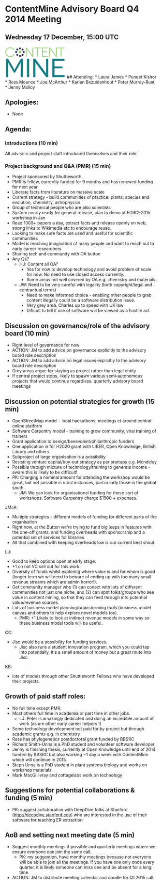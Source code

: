 # ContentMine Advisory Board Q4 2014 Meeting
## Wednesday 17 December, 15:00 UTC
<img src="https://github.com/ContentMine/ebi_workshop_20141006/raw/master/setup/CM_logo.png" width="200px"/>
## Attending: 
* Laura James
* Puneet Kishor
* Ross Mounce
* Joe McArthur
* Karien Bezuidenhout
* Peter Murray-Rust
* Jenny Molloy

## Apologies:
* None

## Agenda:

### Introductions (10 min)

All advisors and project staff introduced themselves and their role.

### Project background and Q&A (PMR) (15 min)

* Project sponsored by Shuttleworth.
* PMR is fellow, currently funded for 9 months and has renewed funding for next year
* Liberate facts from literature on massive scale
* Current strategy - build communities of ptactice: plants, species and evolution, chemistry, astrophysics
* Group of technical people who are also scientists
* System nearly ready for general release, plan to demo at FORCE2015 workshop in Jan
* Read 1000+ papers a day, extract facts and release openly on web, strong links to Wikimedia etc to encourage reuse.
* Looking to make sure facts are used and useful for scientific communities
* Model is reaching imagination of many people and want to reach out to early career researchers
* Sharing tech and community with OA button
* Any Qs?
  * HJ: Content all OA?
    * Yes for now to develop technology and avoid problem of scale for now. No need to use closed access currently.
    * Some areas not well covered by OA e.g. chemistry and materials.
  * JW: Need to be very careful with legality (both copyright/legal and contractual terms)
    * Need to make informed choice - enabling other people to grab content illegally could be a software distribution issue.
    * Very grey area. Charles up to speed with UK law
    * Dificult to tell if use of software will be viewed as a hostile act.


## Discussion on governance/role of the advisory board (10 min)
* Right level of governance for now
* ACTION: JM to add advice on governance explicitly to the advisory board role description
* ACTION: JM to add advice on legal issues explicitly to the advisory board role description
* Grey areas argue for staying as project rather than legal entity
* If central project stops, likely to spawn various semi-autonomous projects that would continue regardless.
quarterly advisory board meetings


## Discussion on potential strategies for growth (15 min)
* OpenStreetMap model - local hackathons, meetings et around central online platform
* Software Carpentry model - training to grow community, viral training of trainers
* Grant application to benign/benevolent/philanthropic funders
* One application in for H2020 grant with LIBER, Open Knowledge, British Library and others
* Subproject of large organisation is a possibility
* Resisting venture capital/buy-out strategy as per startups e.g. Mendeley
* Possible through mixture of technology/training to generate income - aware this is likely to be difficult! 
* PK: Charging a nominal amount for attending the workshop would be great, but not possible in most instances, particularly those in the global south. 
  * JM: We can look for organisational funding for these sort of workshops. Software Carpentry charge $1500 + expenses.

JMcA: 
* Multiple strategies - different models of funding for different parts of the organisation
* Right now, at the Button we're trying to fund big leaps in features with the one-off grants, and funding overheads with sponsorship and a potential set of services for libraries. 
* All that combined with keeping overheads low is our current best shout. 

LJ:
* Good to keep options open at early stage.
* +1 on not VC sell out for this work. 
* Diversity of funds whilst exploring where value is and for whom is good (longer term we will need to beware of ending up with too many small revenue streams which are admin horror!).  
* Get community manager who (1) can conect with lots of different communities not just one niche, and (2) can spot folks/groups who see value in content mining, so that they can feed through into potential value/revenue sources. 
* Lots of business model planning/brainstorming tools (business model canvas and others to help explore novel models too). 
  * PMR: +1 Likely to look at indirect revenue models in some way so these business model tools will be useful. 

CO:
* Jisc would be a possibility for funding services. 
  * Jisc also runs a student innovation program, which you could tap into potentially, it's a small amount of money but a great route into Jisc. 

KB:
* lots of models through other Shuttleworth Fellows who have developed their projects.

## Growth of paid staff roles:
* No full time except PMR. 
* Most others full time in academia or part time in other jobs. 
  * LJ: Peter is amazingly dedicated and doing an incredible amount of work (as are other early career helpers !)
* Some technology development not paid for by project but through academic grants e.g. in chemistry
* Ross has phylogenetics postdoctoral grant funded by BBSRC
* Richard Smith-Unna is a PhD student and volunteer software developer
* Jenny is finishing thesis, currently at Open Knowledge until end of 2014 funded by BBSRC but also working ~1 day a week with ContentMine which will continue in 2015.
* Steph Unna is a PhD student in plant systems biology and works on workshop materials
* Mark MacGillivray and cottagelabs work on technology

## Suggestions for potential collaborations & funding (5 min)
* PK: suggest collaboration with DeepDive folks at Stanford (http://deepdive.stanford.edu) who are interested in the use of their software for teaching ER extraction

## AoB and setting next meeting date (5 min)
* Suggest monthly meetings if possible and quarterly meetings where we ensure everyone can join the same call.
  * PK: my suggestion, have monthiy meetings because not everyone will be able to join all the meetings. If you have one only once every quarter, it is likely someone can miss one and be absent for a long time. 
* ACTION: JM to distribute meeting calendar and doodle for Q1 2015 call.
